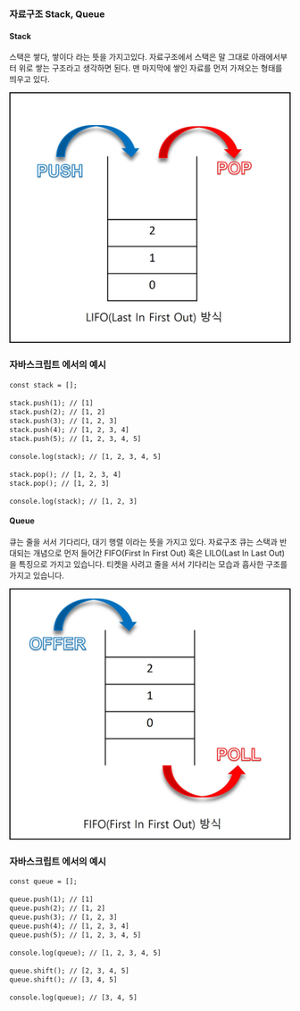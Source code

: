 ### 자료구조 Stack, Queue

#### Stack
스택은 쌓다, 쌓이다 라는 뜻을 가지고있다.
자료구조에서 스택은 말 그대로 아래에서부터 위로 쌓는 구조라고 생각하면 된다. 맨 마지막에 쌓인 자료를 먼저 가져오는 형태를 띄우고 있다.

![스택](./img/스택.jpeg)

### 자바스크립트 에서의 예시
```
const stack = []; 

stack.push(1); // [1]
stack.push(2); // [1, 2]
stack.push(3); // [1, 2, 3]
stack.push(4); // [1, 2, 3, 4]
stack.push(5); // [1, 2, 3, 4, 5]

console.log(stack); // [1, 2, 3, 4, 5]

stack.pop(); // [1, 2, 3, 4]
stack.pop(); // [1, 2, 3]

console.log(stack); // [1, 2, 3]
```


#### Queue
큐는 줄을 서서 기다리다, 대기 행렬 이라는 뜻을 가지고 있다.
자료구조 큐는 스택과 반대되는 개념으로 먼저 들어간  FIFO(First In First Out) 혹은 LILO(Last In Last Out) 을 특징으로 가지고 있습니다. 티켓을 사려고 줄을 서서 기다리는 모습과 흡사한 구조를 가지고 있습니다.

![큐](./img/큐.jpeg)

### 자바스크립트 에서의 예시
```
const queue = []; 

queue.push(1); // [1]
queue.push(2); // [1, 2]
queue.push(3); // [1, 2, 3]
queue.push(4); // [1, 2, 3, 4]
queue.push(5); // [1, 2, 3, 4, 5]

console.log(queue); // [1, 2, 3, 4, 5]

queue.shift(); // [2, 3, 4, 5]
queue.shift(); // [3, 4, 5]

console.log(queue); // [3, 4, 5]
```



